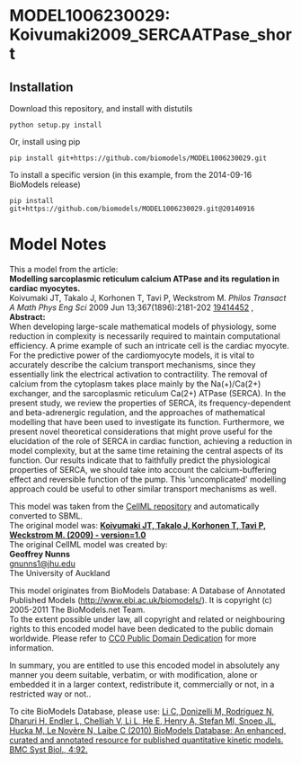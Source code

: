 # MODEL1006230029: Koivumaki2009_SERCAATPase_short

## Installation

Download this repository, and install with distutils

`python setup.py install`

Or, install using pip

`pip install git+https://github.com/biomodels/MODEL1006230029.git`

To install a specific version (in this example, from the 2014-09-16 BioModels release)

`pip install git+https://github.com/biomodels/MODEL1006230029.git@20140916`


# Model Notes


This a model from the article:  
**Modelling sarcoplasmic reticulum calcium ATPase and its regulation in cardiac myocytes.**   
Koivumaki JT, Takalo J, Korhonen T, Tavi P, Weckstrom M. _Philos Transact A
Math Phys Eng Sci_ 2009 Jun 13;367(1896):2181-202
[19414452](http://www.ncbi.nlm.nih.gov/pubmed/19414452) ,  
**Abstract:**   
When developing large-scale mathematical models of physiology, some reduction
in complexity is necessarily required to maintain computational efficiency. A
prime example of such an intricate cell is the cardiac myocyte. For the
predictive power of the cardiomyocyte models, it is vital to accurately
describe the calcium transport mechanisms, since they essentially link the
electrical activation to contractility. The removal of calcium from the
cytoplasm takes place mainly by the Na(+)/Ca(2+) exchanger, and the
sarcoplasmic reticulum Ca(2+) ATPase (SERCA). In the present study, we review
the properties of SERCA, its frequency-dependent and beta-adrenergic
regulation, and the approaches of mathematical modelling that have been used
to investigate its function. Furthermore, we present novel theoretical
considerations that might prove useful for the elucidation of the role of
SERCA in cardiac function, achieving a reduction in model complexity, but at
the same time retaining the central aspects of its function. Our results
indicate that to faithfully predict the physiological properties of SERCA, we
should take into account the calcium-buffering effect and reversible function
of the pump. This 'uncomplicated' modelling approach could be useful to other
similar transport mechanisms as well.

This model was taken from the [CellML
repository](http://www.cellml.org/models) and automatically converted to SBML.  
The original model was: [ **Koivumaki JT, Takalo J, Korhonen T, Tavi P,
Weckstrom M. (2009) - version=1.0**
](http://models.cellml.org/exposure/3d5593ef7cb34144d2dbb9d617094026)  
The original CellML model was created by:  
**Geoffrey Nunns**   
gnunns1@jhu.edu  
The University of Auckland  

This model originates from BioModels Database: A Database of Annotated
Published Models (http://www.ebi.ac.uk/biomodels/). It is copyright (c)
2005-2011 The BioModels.net Team.  
To the extent possible under law, all copyright and related or neighbouring
rights to this encoded model have been dedicated to the public domain
worldwide. Please refer to [CC0 Public Domain
Dedication](http://creativecommons.org/publicdomain/zero/1.0/) for more
information.

In summary, you are entitled to use this encoded model in absolutely any
manner you deem suitable, verbatim, or with modification, alone or embedded it
in a larger context, redistribute it, commercially or not, in a restricted way
or not..  
  
To cite BioModels Database, please use: [Li C, Donizelli M, Rodriguez N,
Dharuri H, Endler L, Chelliah V, Li L, He E, Henry A, Stefan MI, Snoep JL,
Hucka M, Le Novère N, Laibe C (2010) BioModels Database: An enhanced, curated
and annotated resource for published quantitative kinetic models. BMC Syst
Biol., 4:92.](http://www.ncbi.nlm.nih.gov/pubmed/20587024)


